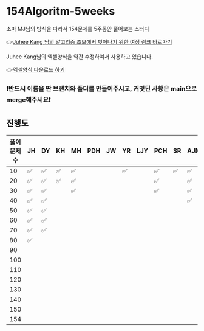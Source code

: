 # 154Algoritm-5weeks

소마 MJ님의 방식을 따라서 154문제를 5주동안 풀어보는 스터디

👉[Juhee Kang 님의 알고리즘 초보에서 벗어나기 위한 여정 링크 바로가기](https://claudiajkang.medium.com/%EC%95%8C%EA%B3%A0%EB%A6%AC%EC%A6%98-%EC%B4%88%EB%B3%B4%EC%97%90%EC%84%9C-%EB%B2%97%EC%96%B4%EB%82%98%EA%B8%B0-%EC%9C%84%ED%95%9C-%EC%97%AC%EC%A0%95-1ffb6bdfec6b)

Juhee Kang님의 엑셀양식을 약간 수정하여서 사용하고 있습니다.

👉[엑셀양식 다운로드 하기](https://docs.google.com/spreadsheets/d/1QXTwCkL-f9BbYO15qe2NCnqzQ03vuOh2ZA_nmWpZCCo/edit?usp=sharing)

### ❗️반드시 이름을 딴 브랜치와 폴더를 만들어주시고, 커밋된 사항은 main으로 merge해주세요❗️

## 진행도

| 풀이문제 수 | JH  | DY  | KH  | MH  | PDH | JW  | YR  | LJY | PCH | SR  | AJM | MS  | SY  | HY  | YB  | KSY |
| ----------- | --- | --- | --- | --- | --- | --- | --- | --- | --- | --- | --- | --- | --- | --- | --- | --- |
| 10          | ✅  | ✅  | ✅  | ✅  |     |     | ✅  |     | ✅  | ✅  | ✅  |     | ✅  | ✅  |     | ✅  |
| 20          | ✅  | ✅  | ✅  | ✅  |     |     |     |     | ✅  |     | ✅  |     | ✅  | ✅  |     |  ✅ |
| 30          | ✅  | ✅  |     | ✅  |     |     |     |     | ✅  |     | ✅  |     | ✅  | ✅  |     |  ✅ |
| 40          | ✅  | ✅  |     |     |     |     |     |     |     |     |  ✅  |     | ✅  |     |     |  ✅ |
| 50          | ✅  | ✅  |     |     |     |     |     |     |     |     |     |     | ✅  |     |     |     |
| 60          | ✅  | ✅  |     |     |     |     |     |     |     |     |     |     | ✅  |     |     |     |
| 70          | ✅  | ✅  |     |     |     |     |     |     |     |     |     |     | ✅  |     |     |     |
| 80          | ✅  |     |     |     |     |     |     |     |     |     |     |     | ✅  |     |     |     |
| 90          |     |     |     |     |     |     |     |     |     |     |     |     |     |     |     |     |
| 100         |     |     |     |     |     |     |     |     |     |     |     |     |     |     |     |     |
| 110         |     |     |     |     |     |     |     |     |     |     |     |     |     |     |     |     |
| 120         |     |     |     |     |     |     |     |     |     |     |     |     |     |     |     |     |
| 130         |     |     |     |     |     |     |     |     |     |     |     |     |     |     |     |     |
| 140         |     |     |     |     |     |     |     |     |     |     |     |     |     |     |     |     |
| 150         |     |     |     |     |     |     |     |     |     |     |     |     |     |     |     |     |
| 154         |     |     |     |     |     |     |     |     |     |     |     |     |     |     |     |
